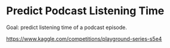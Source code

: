 # Predict Podcast Listening Time

Goal: predict listening time of a podcast episode.

https://www.kaggle.com/competitions/playground-series-s5e4
